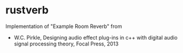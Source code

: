 # rustverb

Implementation of "Example Room Reverb" from  
* W.C. Pirkle, Designing audio effect plug-ins in c++ with digital audio signal processing theory, Focal Press, 2013